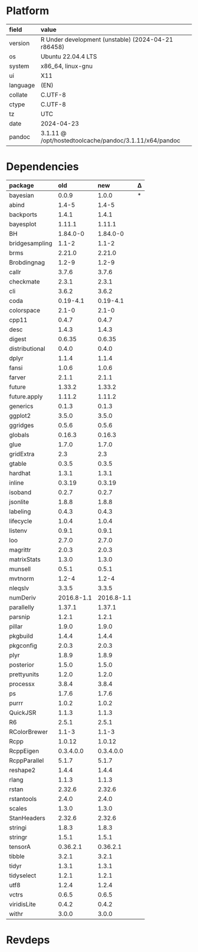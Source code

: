 # Platform

|field    |value                                                  |
|:--------|:------------------------------------------------------|
|version  |R Under development (unstable) (2024-04-21 r86458)     |
|os       |Ubuntu 22.04.4 LTS                                     |
|system   |x86_64, linux-gnu                                      |
|ui       |X11                                                    |
|language |(EN)                                                   |
|collate  |C.UTF-8                                                |
|ctype    |C.UTF-8                                                |
|tz       |UTC                                                    |
|date     |2024-04-23                                             |
|pandoc   |3.1.11 @ /opt/hostedtoolcache/pandoc/3.1.11/x64/pandoc |

# Dependencies

|package        |old        |new        |Δ  |
|:--------------|:----------|:----------|:--|
|bayesian       |0.0.9      |1.0.0      |*  |
|abind          |1.4-5      |1.4-5      |   |
|backports      |1.4.1      |1.4.1      |   |
|bayesplot      |1.11.1     |1.11.1     |   |
|BH             |1.84.0-0   |1.84.0-0   |   |
|bridgesampling |1.1-2      |1.1-2      |   |
|brms           |2.21.0     |2.21.0     |   |
|Brobdingnag    |1.2-9      |1.2-9      |   |
|callr          |3.7.6      |3.7.6      |   |
|checkmate      |2.3.1      |2.3.1      |   |
|cli            |3.6.2      |3.6.2      |   |
|coda           |0.19-4.1   |0.19-4.1   |   |
|colorspace     |2.1-0      |2.1-0      |   |
|cpp11          |0.4.7      |0.4.7      |   |
|desc           |1.4.3      |1.4.3      |   |
|digest         |0.6.35     |0.6.35     |   |
|distributional |0.4.0      |0.4.0      |   |
|dplyr          |1.1.4      |1.1.4      |   |
|fansi          |1.0.6      |1.0.6      |   |
|farver         |2.1.1      |2.1.1      |   |
|future         |1.33.2     |1.33.2     |   |
|future.apply   |1.11.2     |1.11.2     |   |
|generics       |0.1.3      |0.1.3      |   |
|ggplot2        |3.5.0      |3.5.0      |   |
|ggridges       |0.5.6      |0.5.6      |   |
|globals        |0.16.3     |0.16.3     |   |
|glue           |1.7.0      |1.7.0      |   |
|gridExtra      |2.3        |2.3        |   |
|gtable         |0.3.5      |0.3.5      |   |
|hardhat        |1.3.1      |1.3.1      |   |
|inline         |0.3.19     |0.3.19     |   |
|isoband        |0.2.7      |0.2.7      |   |
|jsonlite       |1.8.8      |1.8.8      |   |
|labeling       |0.4.3      |0.4.3      |   |
|lifecycle      |1.0.4      |1.0.4      |   |
|listenv        |0.9.1      |0.9.1      |   |
|loo            |2.7.0      |2.7.0      |   |
|magrittr       |2.0.3      |2.0.3      |   |
|matrixStats    |1.3.0      |1.3.0      |   |
|munsell        |0.5.1      |0.5.1      |   |
|mvtnorm        |1.2-4      |1.2-4      |   |
|nleqslv        |3.3.5      |3.3.5      |   |
|numDeriv       |2016.8-1.1 |2016.8-1.1 |   |
|parallelly     |1.37.1     |1.37.1     |   |
|parsnip        |1.2.1      |1.2.1      |   |
|pillar         |1.9.0      |1.9.0      |   |
|pkgbuild       |1.4.4      |1.4.4      |   |
|pkgconfig      |2.0.3      |2.0.3      |   |
|plyr           |1.8.9      |1.8.9      |   |
|posterior      |1.5.0      |1.5.0      |   |
|prettyunits    |1.2.0      |1.2.0      |   |
|processx       |3.8.4      |3.8.4      |   |
|ps             |1.7.6      |1.7.6      |   |
|purrr          |1.0.2      |1.0.2      |   |
|QuickJSR       |1.1.3      |1.1.3      |   |
|R6             |2.5.1      |2.5.1      |   |
|RColorBrewer   |1.1-3      |1.1-3      |   |
|Rcpp           |1.0.12     |1.0.12     |   |
|RcppEigen      |0.3.4.0.0  |0.3.4.0.0  |   |
|RcppParallel   |5.1.7      |5.1.7      |   |
|reshape2       |1.4.4      |1.4.4      |   |
|rlang          |1.1.3      |1.1.3      |   |
|rstan          |2.32.6     |2.32.6     |   |
|rstantools     |2.4.0      |2.4.0      |   |
|scales         |1.3.0      |1.3.0      |   |
|StanHeaders    |2.32.6     |2.32.6     |   |
|stringi        |1.8.3      |1.8.3      |   |
|stringr        |1.5.1      |1.5.1      |   |
|tensorA        |0.36.2.1   |0.36.2.1   |   |
|tibble         |3.2.1      |3.2.1      |   |
|tidyr          |1.3.1      |1.3.1      |   |
|tidyselect     |1.2.1      |1.2.1      |   |
|utf8           |1.2.4      |1.2.4      |   |
|vctrs          |0.6.5      |0.6.5      |   |
|viridisLite    |0.4.2      |0.4.2      |   |
|withr          |3.0.0      |3.0.0      |   |

# Revdeps

